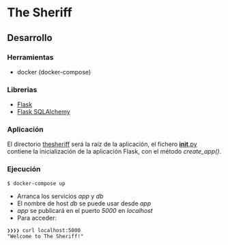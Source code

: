 # The Sheriff

## Desarrollo

### Herramientas

* docker (docker-compose)

### Librerias

* [Flask](https://flask.palletsprojects.com/en/1.1.x/)
* [Flask SQLAlchemy](https://flask-sqlalchemy.palletsprojects.com/en/2.x/)

### Aplicación

El directorio [thesheriff](thesheriff) será la raíz de la aplicación, el fichero [__init__.py](thesheriff/__init__.py) contiene la inicialización de la aplicación Flask, con el método *create_app()*.

### Ejecución

```console
$ docker-compose up
```

* Arranca los servicios *app* y *db*
* El nombre de host *db* se puede usar desde *app*
* *app* se publicará en el puerto *5000* en *localhost*
* Para acceder:

```console
❯❯❯❯ curl localhost:5000
"Welcome to The Sheriff!"
```